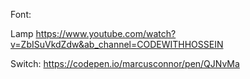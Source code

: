 Font:

Lamp
https://www.youtube.com/watch?v=ZbISuVkdZdw&ab_channel=CODEWITHHOSSEIN


Switch:
https://codepen.io/marcusconnor/pen/QJNvMa